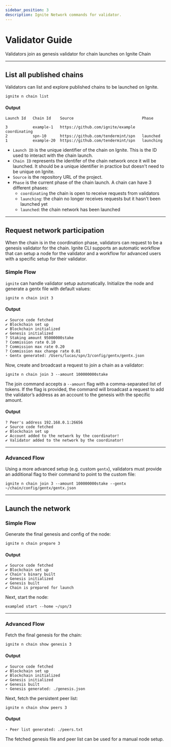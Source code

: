 ```yaml
---
sidebar_position: 3
description: Ignite Network commands for validator.
---
```


# Validator Guide

Validators join as genesis validator for chain launches on Ignite Chain

---

## List all published chains

Validators can list and explore published chains to be launched on Ignite.

```
ignite n chain list
```

#### Output

```
Launch Id 	Chain Id 	Source                              Phase

3 		    example-1 	https://github.com/ignite/example   coordinating
2 		    spn-10 		https://github.com/tendermint/spn   launched
1 	        example-20 	https://github.com/tendermint/spn   launching
```

- `Launch ID` is the unique identifier of the chain on Ignite. This is the ID used to interact with the chain launch.
- `Chain ID` represents the identifer of the chain network once it will be launched. It should be a unique identifier in practice but doesn't need to be unique on Ignite.
- `Source` is the repository URL of the project.
- `Phase` is the current phase of the chain launch. A chain can have 3 different phases:
  - `coordinating` the chain is open to receive requests from validators
  - `launching`: the chain no longer receives requests but it hasn't been launched yet
  - `launched`: the chain network has been launched

---

## Request network participation

When the chain is in the coordination phase, validators can request to be a genesis validator for the chain.
Ignite CLI supports an automatic workflow that can setup a node for the validator and a workflow for advanced users with a specific setup for their validator.

### Simple Flow

`ignite` can handle validator setup automatically. Initialize the node and generate a gentx file with default values:

```
ignite n chain init 3
```

#### Output

```
✔ Source code fetched
✔ Blockchain set up
✔ Blockchain initialized
✔ Genesis initialized
? Staking amount 95000000stake
? Commission rate 0.10
? Commission max rate 0.20
? Commission max change rate 0.01
⋆ Gentx generated: /Users/lucas/spn/3/config/gentx/gentx.json
```

Now, create and broadcast a request to join a chain as a validator:

```
ignite n chain join 3 --amount 100000000stake
```

The join command accepts a `--amount` flag with a comma-separated list of tokens. If the flag is provided, the
command will broadcast a request to add the validator’s address as an account to the genesis with the specific amount.

#### Output

```
? Peer's address 192.168.0.1:26656
✔ Source code fetched
✔ Blockchain set up
✔ Account added to the network by the coordinator!
✔ Validator added to the network by the coordinator!
```

---

### Advanced Flow

Using a more advanced setup (e.g. custom `gentx`), validators must provide an additional flag to their command
to point to the custom file:

```
ignite n chain join 3 --amount 100000000stake --gentx ~/chain/config/gentx/gentx.json
```

---

## Launch the network

### Simple Flow

Generate the final genesis and config of the node:

```
ignite n chain prepare 3
```

#### Output

```
✔ Source code fetched
✔ Blockchain set up
✔ Chain's binary built
✔ Genesis initialized
✔ Genesis built
✔ Chain is prepared for launch
```

Next, start the node:

```
exampled start --home ~/spn/3
```

---

### Advanced Flow

Fetch the final genesis for the chain:

```
ignite n chain show genesis 3
```

#### Output

```
✔ Source code fetched
✔ Blockchain set up
✔ Blockchain initialized
✔ Genesis initialized
✔ Genesis built
⋆ Genesis generated: ./genesis.json
```

Next, fetch the persistent peer list:

```
ignite n chain show peers 3
```

#### Output

```
⋆ Peer list generated: ./peers.txt
```

The fetched genesis file and peer list can be used for a manual node setup.
